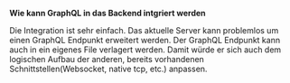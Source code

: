 **Wie kann GraphQL in das Backend intgriert werden**

Die Integration ist sehr einfach. Das aktuelle Server kann problemlos um einen GraphQL Endpunkt erweitert werden.
Der GraphQL Endpunkt kann auch in ein eigenes File verlagert werden. Damit würde er sich auch dem logischen Aufbau der anderen, bereits vorhandenen Schnittstellen(Websocket, native tcp, etc.) anpassen.
